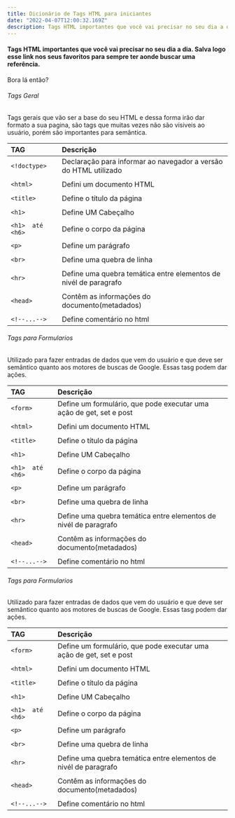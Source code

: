 ```yaml
---
title: Dicionário de Tags HTML para iniciantes
date: "2022-04-07T12:00:32.169Z"
description: Tags HTML importantes que você vai precisar no seu dia a dia. Salva logo esse link nos seus favoritos para sempre ter aonde buscar uma referência.
---
```


#### Tags HTML importantes que você vai precisar no seu dia a dia. Salva logo esse link nos seus favoritos para sempre ter aonde buscar uma referência.

Bora lá então?

###### Tags Geral

Tags gerais que vão ser a base do seu HTML e dessa forma irão dar formato a sua pagina, são tags que muitas vezes não são visiveis ao usuário, porém são importantes para semântica.


| TAG    	                | Descrição                                                        |
|:------------------------|:---------------------------------------------------------------- |
| ``<!doctype> ``         | Declaração para informar ao navegador a versão do HTML utilizado |
|                         |                                                                  |
| ``<html> ``             | Defini um documento HTML                                         |
|                         |                                                                  |
| ``<title> ``            | Define o título da página                                        |
|                         |                                                                  |
| ``<h1> ``               | Define UM Cabeçalho                                              |
|                         |                                                                  |
| ``<h1>  até <h6>``      | Define o corpo da página                                         |
|                         |                                                                  |
| ``<p> ``                | Define um parágrafo                                              |
|                         |                                                                  |
| ``<br> ``               | Define uma quebra de linha                                       |
|                         |                                                                  |
| ``<hr> ``               | Define uma quebra temática entre elementos de nivél de paragrafo |
|                         |                                                                  |
| ``<head> ``             | Contêm as informações do documento(metadados)                    |
|                         |                                                                  |
| ``<!--...--> ``         | Define comentário no html                                        |


###### Tags para Formularios

Utilizado para fazer entradas de dados que vem do usuário e que deve ser semântico quanto aos motores de buscas de Google. Essas tasg podem dar ações.

| TAG    	                | Descrição                                                           |
|:------------------------|:--------------------------------------------------------------------|
| ``<form> ``             | Define um formulário, que pode executar uma ação de get, set e post |
|                         |                                                                     |
| ``<html> ``             | Defini um documento HTML                                            |
|                         |                                                                     |
| ``<title> ``            | Define o título da página                                           |
|                         |                                                                     |
| ``<h1> ``               | Define UM Cabeçalho                                                 |
|                         |                                                                     |
| ``<h1>  até <h6>``      | Define o corpo da página                                            |
|                         |                                                                     |
| ``<p> ``                | Define um parágrafo                                                 |
|                         |                                                                     |
| ``<br> ``               | Define uma quebra de linha                                          |
|                         |                                                                     |
| ``<hr> ``               | Define uma quebra temática entre elementos de nivél de paragrafo    |
|                         |                                                                     |
| ``<head> ``             | Contêm as informações do documento(metadados)                       |
|                         |                                                                     |
| ``<!--...--> ``         | Define comentário no html                                           |

###### Tags para Formularios

Utilizado para fazer entradas de dados que vem do usuário e que deve ser semântico quanto aos motores de buscas de Google. Essas tasg podem dar ações.

| TAG    	                | Descrição                                                           |
|:------------------------|:--------------------------------------------------------------------|
| ``<form> ``             | Define um formulário, que pode executar uma ação de get, set e post |
|                         |                                                                     |
| ``<html> ``             | Defini um documento HTML                                            |
|                         |                                                                     |
| ``<title> ``            | Define o título da página                                           |
|                         |                                                                     |
| ``<h1> ``               | Define UM Cabeçalho                                                 |
|                         |                                                                     |
| ``<h1>  até <h6>``      | Define o corpo da página                                            |
|                         |                                                                     |
| ``<p> ``                | Define um parágrafo                                                 |
|                         |                                                                     |
| ``<br> ``               | Define uma quebra de linha                                          |
|                         |                                                                     |
| ``<hr> ``               | Define uma quebra temática entre elementos de nivél de paragrafo    |
|                         |                                                                     |
| ``<head> ``             | Contêm as informações do documento(metadados)                       |
|                         |                                                                     |
| ``<!--...--> ``         | Define comentário no html                                           |

